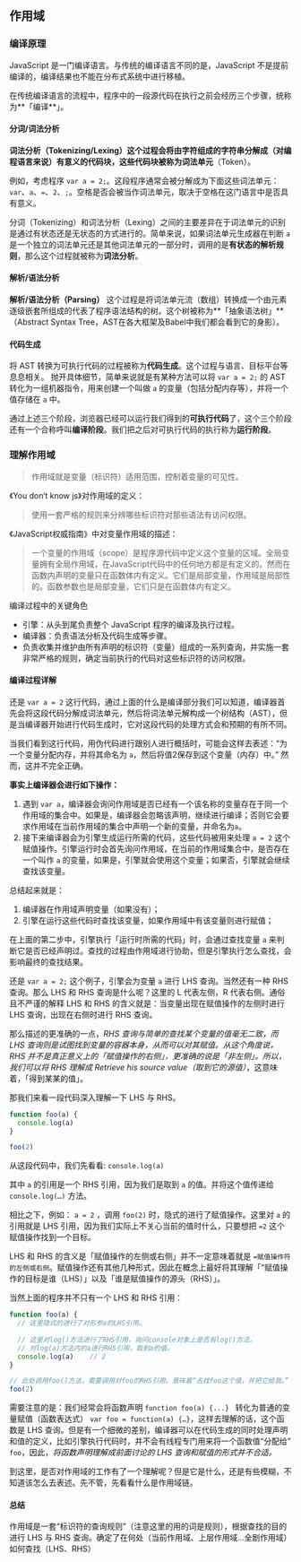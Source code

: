 ## 作用域

### 编译原理

JavaScript 是一门编译语言。与传统的编译语言不同的是，JavaScript 不是提前编译的，编译结果也不能在分布式系统中进行移植。

在传统编译语言的流程中，程序中的一段源代码在执行之前会经历三个步骤，统称为**「编译**」。

#### 分词/词法分析

**词法分析（Tokenizing/Lexing）**这个过程会将由字符组成的字符串分解成（对编程语言来说）有意义的代码块，这些代码块被称为**词法单元**（Token）。

例如，考虑程序 `var a = 2;`。这段程序通常会被分解成为下面这些词法单元：`var`、`a`、`=`、`2`、`;`。空格是否会被当作词法单元，取决于空格在这门语言中是否具有意义。

分词（Tokenizing）和词法分析（Lexing）之间的主要差异在于词法单元的识别是通过有状态还是无状态的方式进行的。简单来说，如果词法单元生成器在判断 `a` 是一个独立的词法单元还是其他词法单元的一部分时，调用的是**有状态的解析规则**，那么这个过程就被称为**词法分析**。

#### 解析/语法分析

**解析/语法分析（Parsing）** 这个过程是将词法单元流（数组）转换成一个由元素逐级嵌套所组成的代表了程序语法结构的树。这个树被称为**「抽象语法树」**（Abstract Syntax Tree，AST在各大框架及Babel中我们都会看到它的身影）。 

#### 代码生成

将 AST 转换为可执行代码的过程被称为**代码生成**。这个过程与语言、目标平台等息息相关。 抛开具体细节，简单来说就是有某种方法可以将 `var a = 2;` 的 AST 转化为一组机器指令，用来创建一个叫做 `a` 的变量（包括分配内存等），并将一个值存储在 `a` 中。

通过上述三个阶段，浏览器已经可以运行我们得到的**可执行代码**了，这个三个阶段还有一个合称呼叫**编译阶段**。我们把之后对可执行代码的执行称为**运行阶段**。 

### 理解作用域

> 作用域就是变量（标识符）适用范围，控制着变量的可见性。

《You don‘t know js》对作用域的定义：

> 使用一套严格的规则来分辨哪些标识符对那些语法有访问权限。

《JavaScript权威指南》中对变量作用域的描述：

> 一个变量的作用域（scope）是程序源代码中定义这个变量的区域。全局变量拥有全局作用域，在JavaScript代码中的任何地方都是有定义的。然而在函数内声明的变量只在函数体内有定义。它们是局部变量，作用域是局部性的。函数参数也是局部变量，它们只是在函数体内有定义。

编译过程中的关键角色

- 引擎：从头到尾负责整个 JavaScript 程序的编译及执行过程。
- 编译器：负责语法分析及代码生成等步骤。
- 负责收集并维护由所有声明的标识符（变量）组成的一系列查询，并实施一套非常严格的规则，确定当前执行的代码对这些标识符的访问权限。

#### 编译过程详解

还是 `var a = 2` 这行代码，通过上面的什么是编译部分我们可以知道，编译器首先会将这段代码分解成词法单元，然后将词法单元解构成一个树结构（AST），但是当编译器开始进行代码生成时，它对这段代码的处理方式会和预期的有所不同。

当我们看到这行代码，用伪代码进行跟别人进行概括时，可能会这样去表述：“为一个变量分配内存，并将其命名为 `a`，然后将值2保存到这个变量（内存）中。” 然而，这并不完全正确。

**事实上编译器会进行如下操作：**

1. 遇到 `var a`，编译器会询问作用域是否已经有一个该名称的变量存在于同一个作用域的集合中。如果是，编译器会忽略该声明，继续进行编译；否则它会要求作用域在当前作用域的集合中声明一个新的变量，并命名为`a`。
2. 接下来编译器会为引擎生成运行所需的代码，这些代码被用来处理 `a = 2` 这个赋值操作。引擎运行时会首先询问作用域，在当前的作用域集合中，是否存在一个叫作 `a` 的变量，如果是，引擎就会使用这个变量；如果否，引擎就会继续查找该变量。

总结起来就是：

1. 编译器在作用域声明变量（如果没有）；
2. 引擎在运行这些代码时查找该变量，如果作用域中有该变量则进行赋值；

在上面的第二步中，引擎执行「运行时所需的代码」时，会通过查找变量 `a` 来判断它是否已经声明过。查找的过程由作用域进行协助，但是引擎执行怎么查找，会影响最终的查找结果。

还是 `var a = 2;` 这个例子，引擎会为变量 `a` 进行 LHS 查询。当然还有一种 RHS 查询。那么 LHS 和 RHS 查询是什么呢？这里的 L 代表左侧，R 代表右侧。通俗且不严谨的解释 LHS 和 RHS 的含义就是：当变量出现在赋值操作的左侧时进行 LHS 查询，出现在右侧时进行 RHS 查询。

那么描述的更准确的一点，*RHS 查询与简单的查找某个变量的值毫无二致，而 LHS 查询则是试图找到变量的容器本身，从而可以对其赋值。从这个角度说，RHS 并不是真正意义上的「赋值操作的右侧」，更准确的说是「非左侧」。所以，我们可以将 RHS 理解成 Retrieve his source value（取到它的源值）*，这意味着，「得到某某的值」。

那我们来看一段代码深入理解一下 LHS 与 RHS。

```js
function foo(a) {
  console.log(a)
}

foo(2)
```

从这段代码中，我们先看看: `console.log(a)`

其中 `a` 的引用是一个 RHS 引用，因为我们是取到 `a` 的值。并将这个值传递给 `console.log(…)` 方法。

相比之下，例如： `a = 2` ，调用 `foo(2)` 时，隐式的进行了赋值操作。这里对 `a` 的引用就是 LHS 引用，因为我们实际上不关心当前的值时什么，只要想把 `=2` 这个赋值操作找到一个目标。 

LHS 和 RHS 的含义是「赋值操作的左侧或右侧」并不一定意味着就是 `=赋值操作符的左侧或右侧`。赋值操作还有其他几种形式，因此在概念上最好将其理解「“赋值操作的目标是谁（LHS）」以及「谁是赋值操作的源头（RHS）」。

当然上面的程序并不只有一个 LHS 和 RHS 引用：

```js
function foo(a) {
  // 这里隐式的进行了对形参a的LHS引用。
  
  // 这里对log()方法进行了RHS引用，询问console对象上是否有log()方法。
  // 对log(a)方法内的a进行RHS引用，取到a的值。
  console.log(a)	// 2
}

// 此处调用foo()方法，需要调用对foo的RHS引用。意味着“去找foo这个值，并把它给我。”
foo(2)
```

需要注意的是：我们经常会将函数声明 `function foo(a) {...} ` 转化为普通的变量赋值（函数表达式） `var foo = function(a) {…}`，这样去理解的话，这个函数是 LHS 查询。但是有一个细微的差别，编译器可以在代码生成的同时处理声明和值的定义，比如引擎执行代码时，并不会有线程专门用来将一个函数值“分配给” `foo`，因此，*将函数声明理解成前面讨论的 LHS 查询和赋值的形式并不合适。*

到这里，是否对作用域的工作有了一个理解呢？但是它是什么，还是有些模糊，不知道该怎么去表述。先不管，先看看什么是作用域链。

#### 总结

作用域是一套“标识符的查询规则”（注意这里的用的词是规则），根据查找的目的进行 LHS 与 RHS 查询。确定了在何处（当前作用域、上层作用域...全剧作用域）如何查找（LHS、RHS）

 



